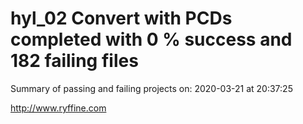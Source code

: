 # hyl_02 Convert with PCDs completed with 0 % success and 182 failing files

Summary of passing and failing projects on: 2020-03-21 at 20:37:25

http://www.ryffine.com
